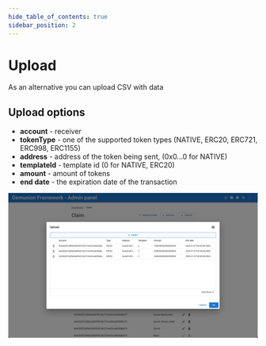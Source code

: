 ```yaml
---
hide_table_of_contents: true
sidebar_position: 2
---
```


# Upload

As an alternative you can upload CSV with data

## Upload options

- **account** - receiver
- **tokenType** - one of the supported token types (NATIVE, ERC20, ERC721, ERC998, ERC1155)
- **address** - address of the token being sent, (0x0...0 for NATIVE)
- **templateId** - template id (0 for NATIVE, ERC20)
- **amount** - amount of tokens
- **end date** - the expiration date of the transaction

![claim upload dialog](/img/admin/mechanics-marketing/claim/claim_upload_dialog.png)
